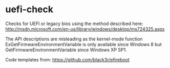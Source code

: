 uefi-check
==========

Checks for UEFI or legacy bios using the method described here: http://msdn.microsoft.com/en-us/library/windows/desktop/ms724325.aspx

The API descriptions are misleading as the kernel-mode function ExGetFirmwareEnvironmentVariable is only available since Windows 8 but GetFirmwareEnvironmentVariable since Windows XP SP1.

Code templates from: https://github.com/black3r/efireboot